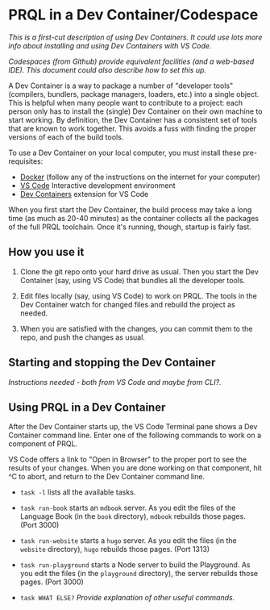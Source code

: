 # PRQL in a Dev Container/Codespace

_This is a first-cut description of using Dev Containers. It could use lots more
info about installing and using Dev Containers with VS Code._

_Codespaces (from Github) provide equivalent facilities (and a web-based IDE).
This document could also describe how to set this up._

A Dev Container is a way to package a number of "developer tools" (compilers,
bundlers, package managers, loaders, etc.) into a single object. This is helpful
when many people want to contribute to a project: each person only has to
install the (single) Dev Container on their own machine to start working. By
definition, the Dev Container has a consistent set of tools that are known to
work together. This avoids a fuss with finding the proper versions of each of
the build tools.

To use a Dev Container on your local computer, you must install these
pre-requisites:

- [Docker](https://www.docker.com/) (follow any of the instructions on the
  internet for your computer)
- [VS Code](https://code.visualstudio.com/) Interactive development environment
- [Dev Containers](https://marketplace.visualstudio.com/items?itemName=ms-vscode-remote.remote-containers)
  extension for VS Code

When you first start the Dev Container, the build process may take a long time
(as much as 20-40 minutes) as the container collects all the packages of the
full PRQL toolchain. Once it's running, though, startup is fairly fast.

## How you use it

1. Clone the git repo onto your hard drive as usual. Then you start the Dev
   Container (say, using VS Code) that bundles all the developer tools.

2. Edit files locally (say, using VS Code) to work on PRQL. The tools in the Dev
   Container watch for changed files and rebuild the project as needed.

3. When you are satisfied with the changes, you can commit them to the repo, and
   push the changes as usual.

## Starting and stopping the Dev Container

_Instructions needed - both from VS Code and maybe from CLI?._

## Using PRQL in a Dev Container

After the Dev Container starts up, the VS Code Terminal pane shows a Dev
Container command line. Enter one of the following commands to work on a
component of PRQL.

VS Code offers a link to "Open in Browser" to the proper port to see the results
of your changes. When you are done working on that component, hit ^C to abort,
and return to the Dev Container command line.

- `task -l` lists all the available tasks.

- `task run-book` starts an `mdbook` server. As you edit the files of the
  Language Book (in the `book` directory), `mdbook` rebuilds those pages.
  (Port 3000)

- `task run-website` starts a `hugo` server. As you edit the files (in the
  `website` directory), `hugo` rebuilds those pages. (Port 1313)

- `task run-playground` starts a Node server to build the Playground. As you
  edit the files (in the `playground` directory), the server rebuilds those
  pages. (Port 3000)

- `task WHAT ELSE?` _Provide explanation of other useful commands._
